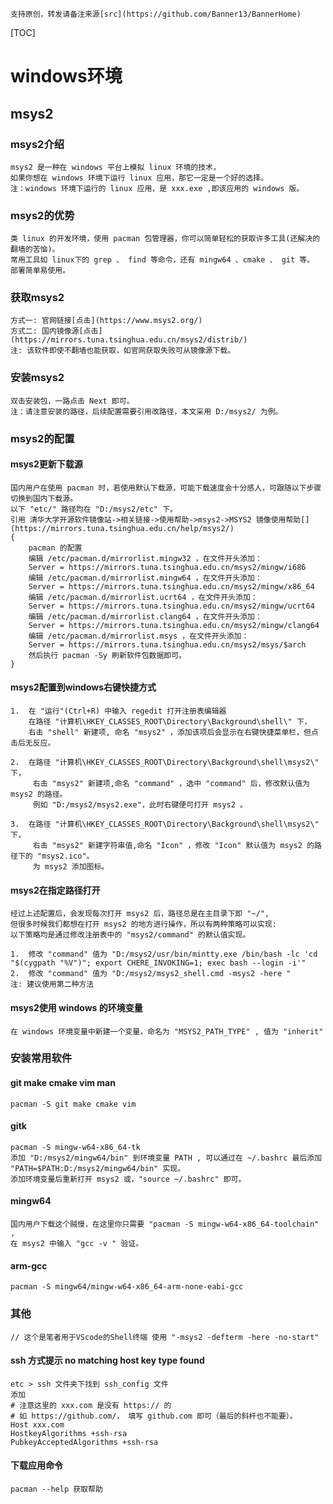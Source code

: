     支持原创，转发请备注来源[src](https://github.com/Banner13/BannerHome)
[TOC]
# windows环境
## msys2
### msys2介绍
    msys2 是一种在 windows 平台上模拟 linux 环境的技术，
    如果你想在 windows 环境下运行 linux 应用，那它一定是一个好的选择。
    注：windows 环境下运行的 linux 应用，是 xxx.exe ,即该应用的 windows 版。

### msys2的优势
    类 linux 的开发环境，使用 pacman 包管理器，你可以简单轻松的获取许多工具(还解决的翻墙的苦恼)。
    常用工具如 linux下的 grep 、 find 等命令，还有 mingw64 、cmake 、 git 等。 部署简单易使用。

### 获取msys2
    方式一: 官网链接[点击](https://www.msys2.org/)
    方式二: 国内镜像源[点击](https://mirrors.tuna.tsinghua.edu.cn/msys2/distrib/)
    注: 该软件即使不翻墙也能获取，如官网获取失败可从镜像源下载。

### 安装msys2
    双击安装包，一路点击 Next 即可。
    注：请注意安装的路径，后续配置需要引用改路径，本文采用 D:/msys2/ 为例。

### msys2的配置
#### msys2更新下载源
    国内用户在使用 pacman 时，若使用默认下载源，可能下载速度会十分感人，可跟随以下步骤切换到国内下载源。
    以下 "etc/" 路径均在 "D:/msys2/etc" 下。
    引用 清华大学开源软件镜像站->相关链接->使用帮助->msys2->MSYS2 镜像使用帮助[](https://mirrors.tuna.tsinghua.edu.cn/help/msys2/)
    {
        pacman 的配置
        编辑 /etc/pacman.d/mirrorlist.mingw32 ，在文件开头添加：
        Server = https://mirrors.tuna.tsinghua.edu.cn/msys2/mingw/i686
        编辑 /etc/pacman.d/mirrorlist.mingw64 ，在文件开头添加：
        Server = https://mirrors.tuna.tsinghua.edu.cn/msys2/mingw/x86_64
        编辑 /etc/pacman.d/mirrorlist.ucrt64 ，在文件开头添加：
        Server = https://mirrors.tuna.tsinghua.edu.cn/msys2/mingw/ucrt64
        编辑 /etc/pacman.d/mirrorlist.clang64 ，在文件开头添加：
        Server = https://mirrors.tuna.tsinghua.edu.cn/msys2/mingw/clang64
        编辑 /etc/pacman.d/mirrorlist.msys ，在文件开头添加：
        Server = https://mirrors.tuna.tsinghua.edu.cn/msys2/msys/$arch
        然后执行 pacman -Sy 刷新软件包数据即可。
    }

#### msys2配置到windows右键快捷方式
    1.  在 "运行"(Ctrl+R) 中输入 regedit 打开注册表编辑器
        在路径 "计算机\HKEY_CLASSES_ROOT\Directory\Background\shell\" 下，
        右击 "shell" 新建项, 命名 "msys2" ，添加该项后会显示在右键快捷菜单栏，但点击后无反应。

    2.  在路径 "计算机\HKEY_CLASSES_ROOT\Directory\Background\shell\msys2\" 下，
         右击 "msys2" 新建项,命名 "command" ，选中 "command" 后，修改默认值为 msys2 的路径。
         例如 "D:/msys2/msys2.exe"，此时右键便可打开 msys2 。

    3.  在路径 "计算机\HKEY_CLASSES_ROOT\Directory\Background\shell\msys2\" 下，
         右击 "msys2" 新建字符串值,命名 "Icon" ，修改 "Icon" 默认值为 msys2 的路径下的 "msys2.ico"。
         为 msys2 添加图标。
    
#### msys2在指定路径打开
    经过上述配置后，会发现每次打开 msys2 后，路径总是在主目录下即 "~/",
    但很多时候我们都想在打开 msys2 的地方进行操作，所以有两种策略可以实现:
    以下策略均是通过修改注册表中的 "msys2/command" 的默认值实现。

    1.  修改 "command" 值为 "D:/msys2/usr/bin/mintty.exe /bin/bash -lc 'cd "$(cygpath "%V")"; export CHERE_INVOKING=1; exec bash --login -i'"
    2.  修改 "command" 值为 "D:/msys2/msys2_shell.cmd -msys2 -here "
    注: 建议使用第二种方法

#### msys2使用 windows 的环境变量
    在 windows 环境变量中新建一个变量，命名为 "MSYS2_PATH_TYPE" , 值为 "inherit"

### 安装常用软件
#### git make cmake vim man
    pacman -S git make cmake vim
#### gitk
    pacman -S mingw-w64-x86_64-tk
    添加 "D:/msys2/mingw64/bin" 到环境变量 PATH , 可以通过在 ~/.bashrc 最后添加 "PATH=$PATH:D:/msys2/mingw64/bin" 实现。
    添加环境变量后重新打开 msys2 或，"source ~/.bashrc" 即可。
#### mingw64
    国内用户下载这个贼慢，在这里你只需要 "pacman -S mingw-w64-x86_64-toolchain" ,
    在 msys2 中输入 "gcc -v " 验证。
#### arm-gcc
    pacman -S mingw64/mingw-w64-x86_64-arm-none-eabi-gcc

### 其他
    // 这个是笔者用于VScode的Shell终端 使用 "-msys2 -defterm -here -no-start"

#### ssh 方式提示 no matching host key type found
    etc > ssh 文件夹下找到 ssh_config 文件
    添加
    # 注意这里的 xxx.com 是没有 https:// 的
    # 如 https://github.com/， 填写 github.com 即可（最后的斜杆也不能要）。
    Host xxx.com
    HostkeyAlgorithms +ssh-rsa
    PubkeyAcceptedAlgorithms +ssh-rsa

#### 下载应用命令
    pacman --help 获取帮助

